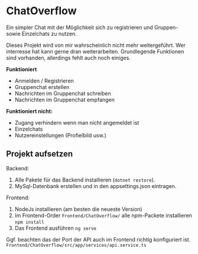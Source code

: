 # ChatOverflow

Ein simpler Chat mit der Möglichkeit sich zu registrieren und Gruppen- sowie Einzelchats zu nutzen.

Dieses Projekt wird von mir wahrscheinlich nicht mehr weitergeführt. Wer interresse hat kann gerne dran weiterarbeiten.
Grundlegende Funktionen sind vorhanden, allerdings fehlt auch noch einiges.

<b>Funktioniert</b>
 - Anmelden / Registrieren
 - Gruppenchat erstellen
 - Nachrichten im Gruppenchat schreiben
 - Nachrichten im Gruppenchat empfangen
 
<b>Funktioniert nicht:</b>
 - Zugang verhindern wenn man nicht angemeldet ist
 - Einzelchats
 - Nutzereinstellungen (Profielbild usw.)
 
## Projekt aufsetzen

Backend:
 1. Alle Pakete für das Backend installieren (`dotnet restore`).
 2. MySql-Datenbank erstellen und in den appsettings.json eintragen.

Frontend:
 1. NodeJs installieren (am besten die neueste Version)
 2. Im Frontend-Order `Frontend/ChatOverflow/` alle npm-Packete installieren `npm install`
 3. Das Frontend ausführen `ng serve`
 
Ggf. beachten das der Port der API auch im Frontend richtig konfiguriert ist. `Frontend/ChatOverflow/src/app/services/api.service.ts`
